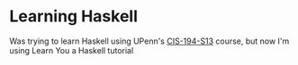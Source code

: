# Learning Haskell
Was trying to learn Haskell using UPenn's [CIS-194-S13](http://cis.upenn.edu/~cis194/spring13/) course, but now I'm using Learn You a Haskell tutorial
